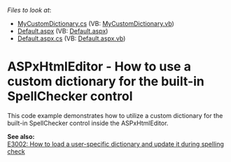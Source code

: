 <!-- default file list -->
*Files to look at*:

* [MyCustomDictionary.cs](./CS/WebSite/App_Code/MyCustomDictionary.cs) (VB: [MyCustomDictionary.vb](./VB/WebSite/App_Code/MyCustomDictionary.vb))
* [Default.aspx](./CS/WebSite/Default.aspx) (VB: [Default.aspx](./VB/WebSite/Default.aspx))
* [Default.aspx.cs](./CS/WebSite/Default.aspx.cs) (VB: [Default.aspx.vb](./VB/WebSite/Default.aspx.vb))
<!-- default file list end -->
# ASPxHtmlEditor - How to use a custom dictionary for the built-in SpellChecker control


<p>This code example demonstrates how to utilize a custom dictionary for the built-in SpellChecker control inside the ASPxHtmlEditor.</p><p><strong>See also:</strong><br />
<a href="https://www.devexpress.com/Support/Center/p/E3002">E3002: How to load a user-specific dictionary and update it during spelling check</a></p>

<br/>


